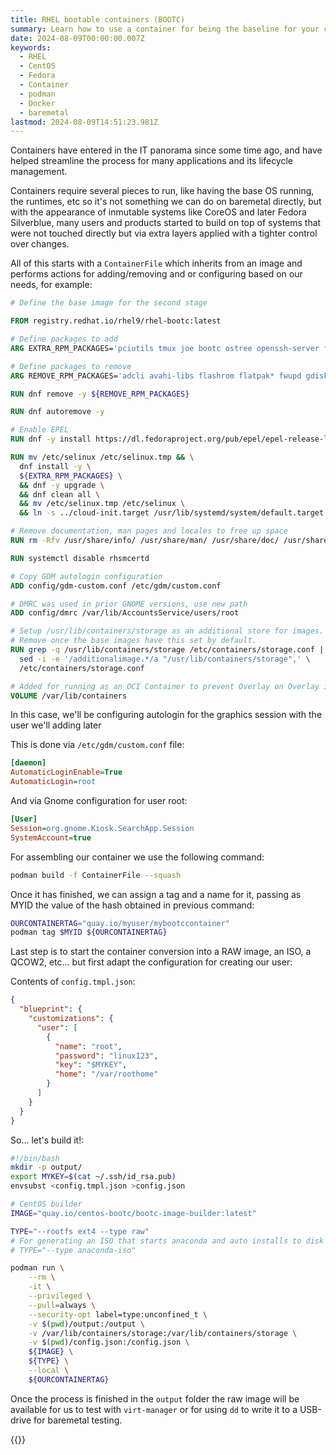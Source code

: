 ```yaml
---
title: RHEL bootable containers (BOOTC)
summary: Learn how to use a container for being the baseline for your computer, making it easier to operate the operating system installation and maintenance.
date: 2024-08-09T00:00:00.007Z
keywords:
  - RHEL
  - CentOS
  - Fedora
  - Container
  - podman
  - Docker
  - baremetal
lastmod: 2024-08-09T14:51:23.981Z
---
```


Containers have entered in the IT panorama since some time ago, and have helped streamline the process for many applications and its lifecycle management.

Containers require several pieces to run, like having the base OS running, the runtimes, etc so it's not something we can do on baremetal directly, but with the appearance of inmutable systems like CoreOS and later Fedora Silverblue, many users and products started to build on top of systems that were not touched directly but via extra layers applied with a tighter control over changes.

All of this starts with a `ContainerFile` which inherits from an image and performs actions for adding/removing and or configuring based on our needs, for example:

```Dockerfile
# Define the base image for the second stage

FROM registry.redhat.io/rhel9/rhel-bootc:latest

# Define packages to add
ARG EXTRA_RPM_PACKAGES='pciutils tmux joe bootc ostree openssh-server firefox gnome-kiosk gnome-kiosk-search-appliance gdm xorg-x11-drivers xorg-x11-fonts-75dpi xorg-x11-server-Xorg xorg-x11-xauth xorg-x11-xinit xorg-x11-xinit-session' # cloud-init

# Define packages to remove
ARG REMOVE_RPM_PACKAGES='adcli avahi-libs flashrom flatpak* fwupd gdisk libsmbclient libudisks2 nano ncurses netavark nfs-utils pipewire rpcbind samba-client-libs samba-common-libs sg3_utils skopeo sos sssd-ad sssd-common sssd-common-pac sssd-ipa sssd-krb5 sssd-krb5-common sssd-ldap sssd-nfs-idmap toolbox tracker tracker-miners udisks2 WALinuxAgent-udev wireplumber zstd'

RUN dnf remove -y ${REMOVE_RPM_PACKAGES}

RUN dnf autoremove -y

# Enable EPEL
RUN dnf -y install https://dl.fedoraproject.org/pub/epel/epel-release-latest-9.noarch.rpm

RUN mv /etc/selinux /etc/selinux.tmp && \
  dnf install -y \
  ${EXTRA_RPM_PACKAGES} \
  && dnf -y upgrade \
  && dnf clean all \
  && mv /etc/selinux.tmp /etc/selinux \
  && ln -s ../cloud-init.target /usr/lib/systemd/system/default.target.wants # Enable cloud-init

# Remove documentation, man pages and locales to free up space
RUN rm -Rfv /usr/share/info/ /usr/share/man/ /usr/share/doc/ /usr/share/locale/

RUN systemctl disable rhsmcertd

# Copy GDM autologin configuration
ADD config/gdm-custom.conf /etc/gdm/custom.conf

# DMRC was used in prior GNOME versions, use new path
ADD config/dmrc /var/lib/AccountsService/users/root

# Setup /usr/lib/containers/storage as an additional store for images.
# Remove once the base images have this set by default.
RUN grep -q /usr/lib/containers/storage /etc/containers/storage.conf || \
  sed -i -e '/additionalimage.*/a "/usr/lib/containers/storage",' \
  /etc/containers/storage.conf

# Added for running as an OCI Container to prevent Overlay on Overlay issues.
VOLUME /var/lib/containers

```

In this case, we'll be configuring autologin for the graphics session with the user we'll adding later

This is done via `/etc/gdm/custom.conf` file:

```ini
[daemon]
AutomaticLoginEnable=True
AutomaticLogin=root
```

And via Gnome configuration for user root:

```ini
[User]
Session=org.gnome.Kiosk.SearchApp.Session
SystemAccount=true

```

For assembling our container we use the following command:

```sh
podman build -f ContainerFile --squash
```

Once it has finished, we can assign a tag and a name for it, passing as MYID the value of the hash obtained in previous command:

```sh
OURCONTAINERTAG="quay.io/myuser/mybootccontainer"
podman tag $MYID ${OURCONTAINERTAG}

```

Last step is to start the container conversion into a RAW image, an ISO, a QCOW2, etc... but first adapt the configuration for creating our user:

Contents of `config.tmpl.json`:

```json
{
  "blueprint": {
    "customizations": {
      "user": [
        {
          "name": "root",
          "password": "linux123",
          "key": "$MYKEY",
          "home": "/var/roothome"
        }
      ]
    }
  }
}
```

So... let's build it!:

```sh
#!/bin/bash
mkdir -p output/
export MYKEY=$(cat ~/.ssh/id_rsa.pub)
envsubst <config.tmpl.json >config.json

# CentOS builder
IMAGE="quay.io/centos-bootc/bootc-image-builder:latest"

TYPE="--rootfs ext4 --type raw"
# For generating an ISO that starts anaconda and auto installs to disk
# TYPE="--type anaconda-iso"

podman run \
    --rm \
    -it \
    --privileged \
    --pull=always \
    --security-opt label=type:unconfined_t \
    -v $(pwd)/output:/output \
    -v /var/lib/containers/storage:/var/lib/containers/storage \
    -v $(pwd)/config.json:/config.json \
    ${IMAGE} \
    ${TYPE} \
    --local \
    ${OURCONTAINERTAG}

```

Once the process is finished in the `output` folder the raw image will be available for us to test with `virt-manager` or for using `dd` to write it to a USB-drive for baremetal testing.

{{<enjoy>}}
